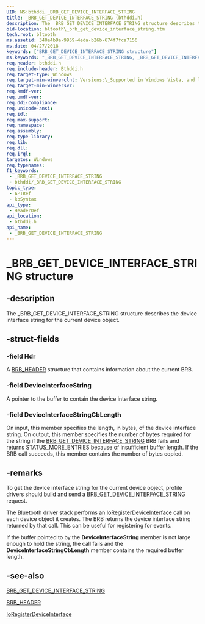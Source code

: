 ```yaml
---
UID: NS:bthddi._BRB_GET_DEVICE_INTERFACE_STRING
title: _BRB_GET_DEVICE_INTERFACE_STRING (bthddi.h)
description: The _BRB_GET_DEVICE_INTERFACE_STRING structure describes the device interface string for the current device object.
old-location: bltooth\_brb_get_device_interface_string.htm
tech.root: bltooth
ms.assetid: 340e4b9a-9959-4eda-b26b-674f7fca7156
ms.date: 04/27/2018
keywords: ["BRB_GET_DEVICE_INTERFACE_STRING structure"]
ms.keywords: "_BRB_GET_DEVICE_INTERFACE_STRING, _BRB_GET_DEVICE_INTERFACE_STRING structure [Bluetooth Devices], bltooth._brb_get_device_interface_string, bth_structs_3d85c9ac-2714-4d6c-8a3e-f8908d8e5be9.xml, bthddi/_BRB_GET_DEVICE_INTERFACE_STRING"
req.header: bthddi.h
req.include-header: Bthddi.h
req.target-type: Windows
req.target-min-winverclnt: Versions:\_Supported in Windows Vista, and later.
req.target-min-winversvr: 
req.kmdf-ver: 
req.umdf-ver: 
req.ddi-compliance: 
req.unicode-ansi: 
req.idl: 
req.max-support: 
req.namespace: 
req.assembly: 
req.type-library: 
req.lib: 
req.dll: 
req.irql: 
targetos: Windows
req.typenames: 
f1_keywords:
 - _BRB_GET_DEVICE_INTERFACE_STRING
 - bthddi/_BRB_GET_DEVICE_INTERFACE_STRING
topic_type:
 - APIRef
 - kbSyntax
api_type:
 - HeaderDef
api_location:
 - bthddi.h
api_name:
 - _BRB_GET_DEVICE_INTERFACE_STRING
---
```


# _BRB_GET_DEVICE_INTERFACE_STRING structure


## -description

The _BRB_GET_DEVICE_INTERFACE_STRING structure describes the device interface string for the current
  device object.

## -struct-fields

### -field Hdr

A 
     <a href="https://docs.microsoft.com/windows-hardware/drivers/ddi/bthddi/ns-bthddi-_brb_header">BRB_HEADER</a> structure that contains information
     about the current BRB.

### -field DeviceInterfaceString

A pointer to the buffer to contain the device interface string.

### -field DeviceInterfaceStringCbLength

On input, this member specifies the length, in bytes, of the device interface string. On output,
     this member specifies the number of bytes required for the string if the 
     <a href="https://docs.microsoft.com/windows-hardware/drivers/ddi/bthddi/ns-bthddi-_brb_get_device_interface_string">
     BRB_GET_DEVICE_INTERFACE_STRING</a> BRB fails and returns STATUS_MORE_ENTRIES because of insufficient
     buffer length. If the BRB call succeeds, this member contains the number of bytes copied.

## -remarks

To get the device interface string for the current device object, profile drivers should 
    <a href="https://docs.microsoft.com/previous-versions/ff536657(v=vs.85)">build and send</a> a 
    <a href="https://docs.microsoft.com/windows-hardware/drivers/ddi/bthddi/ns-bthddi-_brb_get_device_interface_string">
    BRB_GET_DEVICE_INTERFACE_STRING</a> request.

The Bluetooth driver stack performs an 
    <a href="https://docs.microsoft.com/windows-hardware/drivers/ddi/wdm/nf-wdm-ioregisterdeviceinterface">IoRegisterDeviceInterface</a> call on
    each device object it creates. The BRB returns the device interface string returned by that call. This
    can be useful for registering for events.

If the buffer pointed to by the 
    <b>DeviceInterfaceString</b> member is not large enough to hold the string, the call fails and the 
    <b>DeviceInterfaceStringCbLength</b> member contains the required buffer length.

## -see-also

<a href="https://docs.microsoft.com/windows-hardware/drivers/ddi/bthddi/ns-bthddi-_brb_get_device_interface_string">
   BRB_GET_DEVICE_INTERFACE_STRING</a>



<a href="https://docs.microsoft.com/windows-hardware/drivers/ddi/bthddi/ns-bthddi-_brb_header">BRB_HEADER</a>



<a href="https://docs.microsoft.com/windows-hardware/drivers/ddi/wdm/nf-wdm-ioregisterdeviceinterface">IoRegisterDeviceInterface</a>

